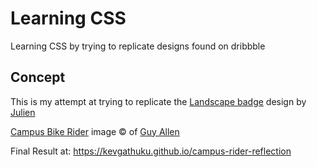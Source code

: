 # Learning CSS

Learning CSS by trying to replicate designs found on dribbble

## Concept

This is my attempt at trying to replicate the [Landscape badge](https://dribbble.com/shots/2897512-Landscape-badge) design by [Julien](https://dribbble.com/juliendreamdesign)


[Campus Bike Rider](https://dribbble.com/shots/1882778-Campus-Bike-Rider)  image © of [Guy Allen](https://dribbble.com/guy-allen)

Final Result at: https://kevgathuku.github.io/campus-rider-reflection
